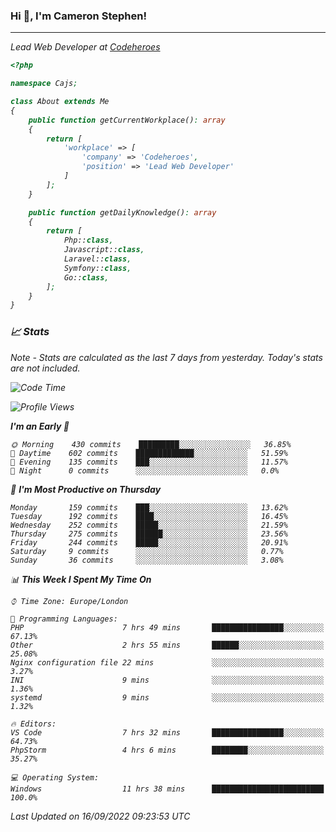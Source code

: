### Hi 👋, I'm Cameron Stephen!
<hr>
<p><em>Lead Web Developer at <a href="https://codeheroes.co.uk">Codeheroes</a></p>


```php
<?php

namespace Cajs;

class About extends Me
{
    public function getCurrentWorkplace(): array
    {
        return [
            'workplace' => [
                'company' => 'Codeheroes',
                'position' => 'Lead Web Developer'
            ]
        ];
    }

    public function getDailyKnowledge(): array
    {
        return [
            Php::class,
            Javascript::class,
            Laravel::class,
            Symfony::class,
            Go::class,
        ];
    }
}
```

### 📈 Stats
<p><em>Note - Stats are calculated as the last 7 days from yesterday. Today's stats are not included.</em></p>


<!--START_SECTION:waka-->
![Code Time](http://img.shields.io/badge/Code%20Time-3%2C115%20hrs%2018%20mins-blue)

![Profile Views](http://img.shields.io/badge/Profile%20Views-0-blue)

**I'm an Early 🐤** 

```text
🌞 Morning    430 commits    █████████░░░░░░░░░░░░░░░░   36.85% 
🌆 Daytime    602 commits    █████████████░░░░░░░░░░░░   51.59% 
🌃 Evening    135 commits    ███░░░░░░░░░░░░░░░░░░░░░░   11.57% 
🌙 Night      0 commits      ░░░░░░░░░░░░░░░░░░░░░░░░░   0.0%

```
📅 **I'm Most Productive on Thursday** 

```text
Monday       159 commits    ███░░░░░░░░░░░░░░░░░░░░░░   13.62% 
Tuesday      192 commits    ████░░░░░░░░░░░░░░░░░░░░░   16.45% 
Wednesday    252 commits    █████░░░░░░░░░░░░░░░░░░░░   21.59% 
Thursday     275 commits    ██████░░░░░░░░░░░░░░░░░░░   23.56% 
Friday       244 commits    █████░░░░░░░░░░░░░░░░░░░░   20.91% 
Saturday     9 commits      ░░░░░░░░░░░░░░░░░░░░░░░░░   0.77% 
Sunday       36 commits     ░░░░░░░░░░░░░░░░░░░░░░░░░   3.08%

```


📊 **This Week I Spent My Time On** 

```text
⌚︎ Time Zone: Europe/London

💬 Programming Languages: 
PHP                      7 hrs 49 mins       ████████████████░░░░░░░░░   67.13% 
Other                    2 hrs 55 mins       ██████░░░░░░░░░░░░░░░░░░░   25.08% 
Nginx configuration file 22 mins             ░░░░░░░░░░░░░░░░░░░░░░░░░   3.27% 
INI                      9 mins              ░░░░░░░░░░░░░░░░░░░░░░░░░   1.36% 
systemd                  9 mins              ░░░░░░░░░░░░░░░░░░░░░░░░░   1.32%

🔥 Editors: 
VS Code                  7 hrs 32 mins       ████████████████░░░░░░░░░   64.73% 
PhpStorm                 4 hrs 6 mins        ████████░░░░░░░░░░░░░░░░░   35.27%

💻 Operating System: 
Windows                  11 hrs 38 mins      █████████████████████████   100.0%

```


 Last Updated on 16/09/2022 09:23:53 UTC
<!--END_SECTION:waka-->
